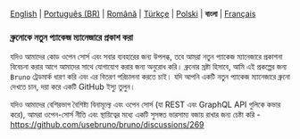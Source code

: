 [English](/publishing.md) | [Português (BR)](docs/publishing/publishing_pt_br.md) | [Română](docs/publishing/publishing_ro.md) | [Türkçe](/docs/publishing/publishing_tr.md) | [Polski](docs/publishing/publishing_pl.md) | **বাংলা** | [Français](docs/publishing/publishing_fr.md)

### ব্রুনোকে নতুন প্যাকেজ ম্যানেজারে প্রকাশ করা

যদিও আমাদের কোড ওপেন সোর্স এবং সবার ব্যবহারের জন্য উপলব্ধ, তবে আমরা নতুন প্যাকেজ ম্যানেজারে প্রকাশনা বিবেচনা করার আগে আমাদের সাথে যোগাযোগ করার জন্য অনুরোধ করি। ব্রুনোর স্রষ্টা হিসাবে, আমি এই প্রকল্পের জন্য `Bruno` ট্রেডমার্ক ধারণ করি এবং এর বিতরণ পরিচালনা করতে চাই। যদি আপনি একটি নতুন প্যাকেজ ম্যানেজারে ব্রুনো দেখতে চান, দয়া করে একটি GitHub ইস্যু তুলুন।

যদিও আমাদের বেশিরভাগ বৈশিষ্ট্য বিনামূল্যে এবং ওপেন সোর্স (যা REST এবং GraphQL API গুলিকে কভার করে), আমরা ওপেন-সোর্স নীতি এবং স্থায়িত্বের মধ্যে একটি সুসঙ্গত ভারসাম্য বজায় রাখার জন্য চেষ্টা করি - https://github.com/usebruno/bruno/discussions/269
